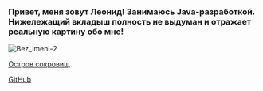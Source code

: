 ### Привет, меня зовут Леонид! Занимаюсь Java-разработкой. Нижележащий вкладыш полность не выдуман и отражает реальную картину обо мне!
![Bez_imeni-2](https://github.com/user-attachments/assets/8badbca8-7075-48d5-a1b0-2ee73e8d0804)


[Остров сокровищ](https://github.com/user-attachments/assets/7de3a77a-6751-4bac-b30b-42e380fe7943)


[GitHub](https://github.com/LorenzoMedici78045)

